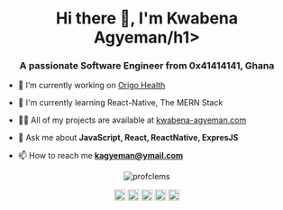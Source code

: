 <h1 align="center">Hi there 👋, I'm Kwabena Agyeman/h1>
<h3 align="center">A passionate Software Engineer from 0x41414141, Ghana</h3>

- 🔭 I’m currently working on [Origo Health](https://origohealth.net/)

- 🌱 I'm currently learning React-Native, The MERN Stack

<!-- 
- 🎓 I’m currently pursuing **Computer Science and Engineering**

- 👯 I’m looking to collaborate on [PHP-src](https://github.com/php/php-src)

- 🤔 I’m looking for help with [GLab](https://github.com/profclems/glab)


-->
  
- 👨‍💻 All of my projects are available at [kwabena-agyeman.com](https://www.kwabena-agyeman.com/)

- 💬 Ask me about **JavaScript, React, ReactNative, ExpresJS**

- 📫 How to reach me **kagyeman@ymail.com**

<!-- ⚡ Fun fact **I taught myself to code at the age of 14**-->
<!--
<p align="left">
  <img src="https://devicons.github.io/devicon/devicon.git/icons/vuejs/vuejs-original-wordmark.svg" alt="vuejs" width="20" height="20"/> 
  <img src="https://devicons.github.io/devicon/devicon.git/icons/amazonwebservices/amazonwebservices-original-wordmark.svg" alt="aws" width="20" height="20"/> 
  <img src="https://devicons.github.io/devicon/devicon.git/icons/cplusplus/cplusplus-original.svg" alt="cplusplus" width="20" height="20"/> 
  <img src="https://devicons.github.io/devicon/devicon.git/icons/csharp/csharp-original.svg" alt="csharp" width="20" height="20"/> 
  <img src="https://devicons.github.io/devicon/devicon.git/icons/docker/docker-original-wordmark.svg" alt="docker" width="20" height="20"/> 
  <img src="https://devicons.github.io/devicon/devicon.git/icons/go/go-original.svg" alt="go" width="20" height="20"/> 
  <img src="https://devicons.github.io/devicon/devicon.git/icons/laravel/laravel-plain-wordmark.svg" alt="laravel" width="20" height="20"/> 
  <img src="https://devicons.github.io/devicon/devicon.git/icons/mysql/mysql-original-wordmark.svg" alt="mysql" width="20" height="20"/> 
  <img src="https://devicons.github.io/devicon/devicon.git/icons/php/php-original.svg" alt="php" width="20" height="20"/> 
  <img src="https://devicons.github.io/devicon/devicon.git/icons/postgresql/postgresql-original-wordmark.svg" alt="postgresql" width="20" height="20"/> 
  <img src="https://devicons.github.io/devicon/devicon.git/icons/nginx/nginx-original.svg" alt="nginx" width="20" height="20"/> 
  <img src="https://devicons.github.io/devicon/devicon.git/icons/linux/linux-original.svg" alt="linux" width="20" height="20"/>
</p>
-->
<p align="center">
  <img src="https://github-readme-stats.vercel.app/api?username=profclems&show_icons=true&count_private=true" alt="profclems" /> 
</p>

<p align="center">
  <a href="https://linkedin.com/in/clementsam75" target="blank"><img align="center" src="https://cdn.jsdelivr.net/npm/simple-icons@3.0.1/icons/linkedin.svg" alt="clementsam75" height="20" width="20" /></a>
  <a href="https://stackoverflow.com/users/5433233" target="blank"><img align="center" src="https://cdn.jsdelivr.net/npm/simple-icons@3.0.1/icons/stackoverflow.svg" alt="5433233" height="20" width="20" /></a>
  <a href="https://twitter.com/clems_dev" target="blank"><img align="center" src="https://cdn.jsdelivr.net/npm/simple-icons@3.0.1/icons/twitter.svg" alt="clems_dev" height="20" width="20" /></a>
  <a href="https://dev.to/profclems" target="blank"><img align="center" src="https://cdn.jsdelivr.net/npm/simple-icons@3.0.1/icons/dev-dot-to.svg" alt="profclems" height="20" width="20" /></a>
  <a href="https://instagram.com/clems_dev" target="blank"><img align="center" src="https://cdn.jsdelivr.net/npm/simple-icons@3.0.1/icons/instagram.svg" alt="clems_dev" height="20" width="20" /></a>
</p>
